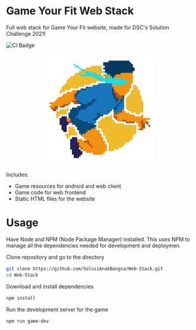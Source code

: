 # Game Your Fit Web Stack
Full web stack for Game Your Fit website, made for DSC's Solution Challenge 2021!

![CI Badge](https://github.com/SolusiAnakBangsa/Web-Stack/workflows/NPM%20CI/badge.svg)

<p align="center">
  <img width="300" height="300" src="./public/logo.png">
</p>

Includes:

- Game resources for android and web client
- Game code for web frontend
- Static HTML files for the website

# Usage
Have Node and NPM (Node Package Manager) installed.
This uses NPM to manage all the dependencies needed for development and deploymen.

Clone repository and go to the directory
```bash
git clone https://github.com/SolusiAnakBangsa/Web-Stack.git
cd Web-Stack
```

Download and install dependencies
```bash
npm install
```

Run the development server for the game
```bash
npm run game-dev
```